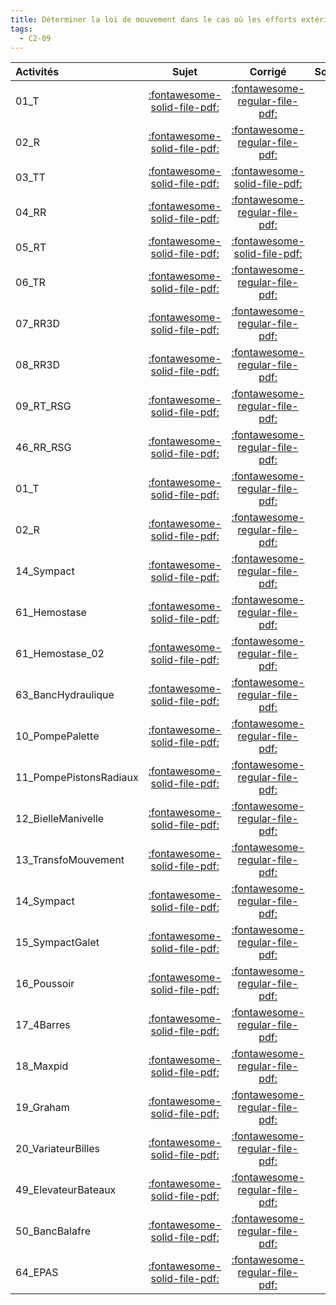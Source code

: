 ```yaml
---
title: Déterminer la loi de mouvement dans le cas où les efforts extérieurs sont connus. 
tags:
  - C2-09
---
```

[comment]: <> (Généré automatiquement par make_all_activitess.py, creation_fichiers_activites)

| Activités | Sujet | Corrigé | Sources  | 
| :-------------- | :---: | :-----: | :------: | 
| 01_T | [:fontawesome-solid-file-pdf:](http://xpessoles-cpge.fr/pdf/01_T_Sujet.pdf) | [:fontawesome-regular-file-pdf:](http://xpessoles-cpge.fr/pdf/01_T_Corrige.pdf) | 
| 02_R | [:fontawesome-solid-file-pdf:](http://xpessoles-cpge.fr/pdf/02_R_Sujet.pdf) | [:fontawesome-regular-file-pdf:](http://xpessoles-cpge.fr/pdf/02_R_Corrige.pdf) | 
| 03_TT | [:fontawesome-solid-file-pdf:](http://xpessoles-cpge.fr/pdf/03_TT_Sujet.pdf) | [:fontawesome-solid-file-pdf:](http://xpessoles-cpge.fr/pdf/03_TT_Corrige.pdf) | 
| 04_RR | [:fontawesome-solid-file-pdf:](http://xpessoles-cpge.fr/pdf/04_RR_Sujet.pdf) | [:fontawesome-regular-file-pdf:](http://xpessoles-cpge.fr/pdf/04_RR_Corrige.pdf) | 
| 05_RT | [:fontawesome-solid-file-pdf:](http://xpessoles-cpge.fr/pdf/05_RT_Sujet.pdf) | [:fontawesome-solid-file-pdf:](http://xpessoles-cpge.fr/pdf/05_RT_Corrige.pdf) | 
| 06_TR | [:fontawesome-solid-file-pdf:](http://xpessoles-cpge.fr/pdf/06_TR_Sujet.pdf) | [:fontawesome-regular-file-pdf:](http://xpessoles-cpge.fr/pdf/06_TR_Corrige.pdf) | 
| 07_RR3D | [:fontawesome-solid-file-pdf:](http://xpessoles-cpge.fr/pdf/07_RR3D_Sujet.pdf) | [:fontawesome-regular-file-pdf:](http://xpessoles-cpge.fr/pdf/07_RR3D_Corrige.pdf) | 
| 08_RR3D | [:fontawesome-solid-file-pdf:](http://xpessoles-cpge.fr/pdf/08_RR3D_Sujet.pdf) | [:fontawesome-regular-file-pdf:](http://xpessoles-cpge.fr/pdf/08_RR3D_Corrige.pdf) | 
| 09_RT_RSG | [:fontawesome-solid-file-pdf:](http://xpessoles-cpge.fr/pdf/09_RT_RSG_Sujet.pdf) | [:fontawesome-regular-file-pdf:](http://xpessoles-cpge.fr/pdf/09_RT_RSG_Corrige.pdf) | 
| 46_RR_RSG | [:fontawesome-solid-file-pdf:](http://xpessoles-cpge.fr/pdf/46_RR_RSG_Sujet.pdf) | [:fontawesome-regular-file-pdf:](http://xpessoles-cpge.fr/pdf/46_RR_RSG_Corrige.pdf) | 
| 01_T | [:fontawesome-solid-file-pdf:](http://xpessoles-cpge.fr/pdf/01_T_Sujet.pdf) | [:fontawesome-regular-file-pdf:](http://xpessoles-cpge.fr/pdf/01_T_Corrige.pdf) | 
| 02_R | [:fontawesome-solid-file-pdf:](http://xpessoles-cpge.fr/pdf/02_R_Sujet.pdf) | [:fontawesome-regular-file-pdf:](http://xpessoles-cpge.fr/pdf/02_R_Corrige.pdf) | 
| 14_Sympact | [:fontawesome-solid-file-pdf:](http://xpessoles-cpge.fr/pdf/14_Sympact_Sujet.pdf) | [:fontawesome-regular-file-pdf:](http://xpessoles-cpge.fr/pdf/14_Sympact_Corrige.pdf) | 
| 61_Hemostase | [:fontawesome-solid-file-pdf:](http://xpessoles-cpge.fr/pdf/61_Hemostase_Sujet.pdf) | [:fontawesome-regular-file-pdf:](http://xpessoles-cpge.fr/pdf/61_Hemostase_Corrige.pdf) | 
| 61_Hemostase_02 | [:fontawesome-solid-file-pdf:](http://xpessoles-cpge.fr/pdf/61_Hemostase_02_Sujet.pdf) | [:fontawesome-regular-file-pdf:](http://xpessoles-cpge.fr/pdf/61_Hemostase_02_Corrige.pdf) | 
| 63_BancHydraulique | [:fontawesome-solid-file-pdf:](http://xpessoles-cpge.fr/pdf/63_BancHydraulique_Sujet.pdf) | [:fontawesome-regular-file-pdf:](http://xpessoles-cpge.fr/pdf/63_BancHydraulique_Corrige.pdf) | 
| 10_PompePalette | [:fontawesome-solid-file-pdf:](http://xpessoles-cpge.fr/pdf/10_PompePalette_Sujet.pdf) | [:fontawesome-regular-file-pdf:](http://xpessoles-cpge.fr/pdf/10_PompePalette_Corrige.pdf) | 
| 11_PompePistonsRadiaux | [:fontawesome-solid-file-pdf:](http://xpessoles-cpge.fr/pdf/11_PompePistonsRadiaux_Sujet.pdf) | [:fontawesome-regular-file-pdf:](http://xpessoles-cpge.fr/pdf/11_PompePistonsRadiaux_Corrige.pdf) | 
| 12_BielleManivelle | [:fontawesome-solid-file-pdf:](http://xpessoles-cpge.fr/pdf/12_BielleManivelle_Sujet.pdf) | [:fontawesome-regular-file-pdf:](http://xpessoles-cpge.fr/pdf/12_BielleManivelle_Corrige.pdf) | 
| 13_TransfoMouvement | [:fontawesome-solid-file-pdf:](http://xpessoles-cpge.fr/pdf/13_TransfoMouvement_Sujet.pdf) | [:fontawesome-regular-file-pdf:](http://xpessoles-cpge.fr/pdf/13_TransfoMouvement_Corrige.pdf) | 
| 14_Sympact | [:fontawesome-solid-file-pdf:](http://xpessoles-cpge.fr/pdf/14_Sympact_Sujet.pdf) | [:fontawesome-regular-file-pdf:](http://xpessoles-cpge.fr/pdf/14_Sympact_Corrige.pdf) | 
| 15_SympactGalet | [:fontawesome-solid-file-pdf:](http://xpessoles-cpge.fr/pdf/15_SympactGalet_Sujet.pdf) | [:fontawesome-regular-file-pdf:](http://xpessoles-cpge.fr/pdf/15_SympactGalet_Corrige.pdf) | 
| 16_Poussoir | [:fontawesome-solid-file-pdf:](http://xpessoles-cpge.fr/pdf/16_Poussoir_Sujet.pdf) | [:fontawesome-regular-file-pdf:](http://xpessoles-cpge.fr/pdf/16_Poussoir_Corrige.pdf) | 
| 17_4Barres | [:fontawesome-solid-file-pdf:](http://xpessoles-cpge.fr/pdf/17_4Barres_Sujet.pdf) | [:fontawesome-regular-file-pdf:](http://xpessoles-cpge.fr/pdf/17_4Barres_Corrige.pdf) | 
| 18_Maxpid | [:fontawesome-solid-file-pdf:](http://xpessoles-cpge.fr/pdf/18_Maxpid_Sujet.pdf) | [:fontawesome-regular-file-pdf:](http://xpessoles-cpge.fr/pdf/18_Maxpid_Corrige.pdf) | 
| 19_Graham | [:fontawesome-solid-file-pdf:](http://xpessoles-cpge.fr/pdf/19_Graham_Sujet.pdf) | [:fontawesome-regular-file-pdf:](http://xpessoles-cpge.fr/pdf/19_Graham_Corrige.pdf) | 
| 20_VariateurBilles | [:fontawesome-solid-file-pdf:](http://xpessoles-cpge.fr/pdf/20_VariateurBilles_Sujet.pdf) | [:fontawesome-regular-file-pdf:](http://xpessoles-cpge.fr/pdf/20_VariateurBilles_Corrige.pdf) | 
| 49_ElevateurBateaux | [:fontawesome-solid-file-pdf:](http://xpessoles-cpge.fr/pdf/49_ElevateurBateaux_Sujet.pdf) | [:fontawesome-regular-file-pdf:](http://xpessoles-cpge.fr/pdf/49_ElevateurBateaux_Corrige.pdf) | 
| 50_BancBalafre | [:fontawesome-solid-file-pdf:](http://xpessoles-cpge.fr/pdf/50_BancBalafre_Sujet.pdf) | [:fontawesome-regular-file-pdf:](http://xpessoles-cpge.fr/pdf/50_BancBalafre_Corrige.pdf) | 
| 64_EPAS | [:fontawesome-solid-file-pdf:](http://xpessoles-cpge.fr/pdf/64_EPAS_Sujet.pdf) | [:fontawesome-regular-file-pdf:](http://xpessoles-cpge.fr/pdf/64_EPAS_Corrige.pdf) | 

